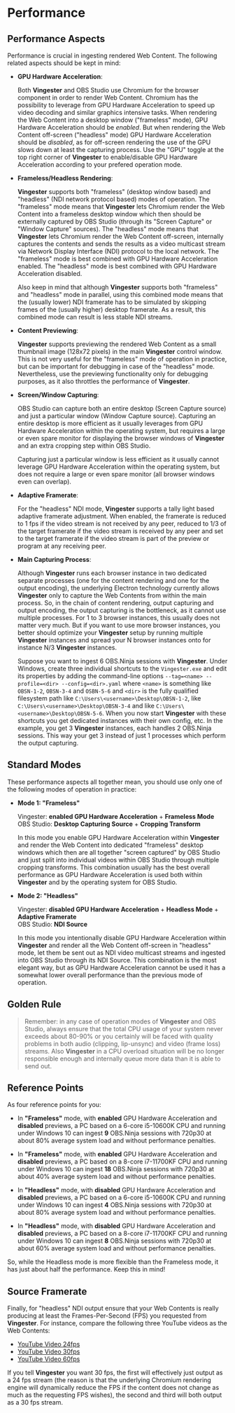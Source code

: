 
Performance
===========

Performance Aspects
-------------------

Performance is crucial in ingesting rendered Web Content. The following
related aspects should be kept in mind:

- **GPU Hardware Acceleration**:

  Both **Vingester** and OBS Studio use Chromium for the browser
  component in order to render Web Content. Chromium has the possibility
  to leverage from GPU Hardware Acceleration to speed up video decoding
  and similar graphics intensive tasks. When rendering the Web Content
  into a desktop window ("frameless" mode), GPU Hardware Acceleration
  should be *enabled*. But when rendering the Web Content off-screen
  ("headless" mode) GPU Hardware Acceleration should be *disabled*, as
  for off-screen rendering the use of the GPU slows down at least the
  capturing process. Use the "GPU" toggle at the top right corner of
  **Vingester** to enable/disable GPU Hardware Acceleration according to
  your prefered operation mode.

- **Frameless/Headless Rendering**:

  **Vingester** supports both "frameless" (desktop window based) and
  "headless" (NDI network protocol based) modes of operation. The
  "frameless" mode means that **Vingester** lets Chromium render the Web
  Content into a frameless desktop window which then should be externally captured
  by OBS Studio (through its "Screen Capture" or "Window Capture"
  sources). The "headless" mode means that **Vingester** lets Chromium
  render the Web Content off-screen, internally captures the contents
  and sends the results as a video multicast stream via Network Display Interface
  (NDI) protocol to the local network. The "frameless" mode is best
  combined with GPU Hardware Acceleration enabled. The "headless" mode
  is best combined with GPU Hardware Acceleration disabled.

  Also keep in mind that although **Vingester**
  supports both "frameless" and "headless" mode in parallel, using
  this combined mode means that the (usually lower) NDI framerate has
  to be simulated by skipping frames of the (usually higher) desktop
  framerate. As a result, this combined mode can result is less stable
  NDI streams.

- **Content Previewing**:

  **Vingester** supports previewing the rendered Web Content as a small
  thumbnail image (128x72 pixels) in the main **Vingester** control
  window. This is not very useful for the "frameless" mode of operation
  in practice, but can be important for debugging in case of the
  "headless" mode. Nevertheless, use the previewing functionality only
  for debugging purposes, as it also throttles the performance of
  **Vingester**.

- **Screen/Window Capturing**:

  OBS Studio can capture both an entire desktop (Screen Capture source)
  and just a particular window (Window Capture source). Capturing an
  entire desktop is more efficient as it usually leverages from GPU
  Hardware Acceleration within the operating system, but requires a
  large or even spare monitor for displaying the browser windows of
  **Vingester** and an extra cropping step within OBS Studio.

  Capturing just a particular window is less efficient as it usually
  cannot leverage GPU Hardware Acceleration within the operating system,
  but does not require a large or even spare monitor (all browser
  windows even can overlap).

- **Adaptive Framerate**:

  For the "headless" NDI mode, **Vingester** supports a tally light
  based adaptive framerate adjustment. When enabled, the framerate is
  reduced to 1 fps if the video stream is not received by any peer,
  reduced to 1/3 of the target framerate if the video stream is received
  by any peer and set to the target framerate if the video stream is
  part of the preview or program at any receiving peer.

- **Main Capturing Process**:

  Although **Vingester** runs each browser instance in two dedicated
  separate processes (one for the content rendering and one for the
  output encoding), the underlying Electron technology currently allows
  **Vingester** only to capture the Web Contents from within the main
  process. So, in the chain of content rendering, output capturing
  and output encoding, the output capturing is the bottleneck, as it
  cannot use multiple processes. For 1 to 3 browser instances, this
  usually does not matter very much. But if you want to use more browser
  instances, you better should optimize your **Vingester** setup by running
  multiple **Vingester** instances and spread your N browser instances onto
  for instance N/3 **Vingester** instances.

  Suppose you want to ingest 6 OBS.Ninja sessions with **Vingester**. Under
  Windows, create three individual shortcuts to the `Vingester.exe` and
  edit its properties by adding the command-line options `--tag=<name>
  --profile=<dir> --config=<dir>.yaml` where `<name>` is something
  like `OBSN-1-2`, `OBSN-3-4` and `OSBN-5-6` and `<dir>` is the fully
  qualified filesystem path like `C:\Users\<username>\Desktop\OBSN-1-2`,
  like `C:\Users\<username>\Desktop\OBSN-3-4` and like
  `C:\Users\<username>\Desktop\OBSN-5-6`. When you now start **Vingester**
  with these shortcuts you get dedicated instances with their own
  config, etc. In the example, you get 3 **Vingester** instances, each
  handles 2 OBS.Ninja sessions. This way your get 3 instead of just 1
  processes which perform the output capturing.

Standard Modes
--------------

These performance aspects all together mean, you should use only one of
the following modes of operation in practice:

- **Mode 1: "Frameless"**

  Vingester: **enabled GPU Hardware Acceleration** + **Frameless Mode**<br/>
  OBS Studio: **Desktop Capturing Source** + **Cropping Transform**

  In this mode you enable GPU Hardware Acceleration within **Vingester**
  and render the Web Content into dedicated "frameless" desktop
  windows which then are all together "screen captured" by OBS Studio
  and just split into individual videos within OBS Studio through
  multiple cropping transforms. This combination usually has the best
  overall performance as GPU Hardware Acceleration is used both within
  **Vingester** and by the operating system for OBS Studio.

- **Mode 2: "Headless"**

  Vingester: **disabled GPU Hardware Acceleration** + **Headless Mode** + **Adaptive Framerate**<br/>
  OBS Studio: **NDI Source**

  In this mode you intentionally disable GPU Hardware Acceleration
  within **Vingester** and render all the Web Content off-screen in
  "headless" mode, let them be sent out as NDI video multicast streams
  and ingested into OBS Studio through its NDI Source. This combination
  is the most elegant way, but as GPU Hardware Acceleration cannot be
  used it has a somewhat lower overall performance than the previous
  mode of operation.

Golden Rule
-----------

> Remember: in any case of operation modes of **Vingester** and OBS
> Studio, always ensure that the total CPU usage of your system never
> exceeds about 80-90% or you certainly will be faced with quality
> problems in both audio (clipping, lip-unsync) and video (frame loss)
> streams. Also **Vingester** in a CPU overload situation will be no longer
> responsible enough and internally queue more data than it is able to
> send out.

Reference Points
----------------

As four reference points for you:

- In **"Frameless"** mode, with **enabled** GPU Hardware Acceleration
  and **disabled** previews, a PC based on a 6-core i5-10600K CPU and
  running under Windows 10 can ingest **9** OBS.Ninja sessions with 720p30
  at about 80% average system load and without performance penalties.

- In **"Frameless"** mode, with **enabled** GPU Hardware Acceleration
  and **disabled** previews, a PC based on a 8-core i7-11700KF CPU and
  running under Windows 10 can ingest **18** OBS.Ninja sessions with 720p30
  at about 40% average system load and without performance penalties.

- In **"Headless"** mode, with **disabled** GPU Hardware Acceleration
  and **disabled** previews, a PC based on a 6-core i5-10600K CPU and
  running under Windows 10 can ingest **4** OBS.Ninja sessions with 720p30
  at about 80% average system load and without performance penalties.

- In **"Headless"** mode, with **disabled** GPU Hardware Acceleration
  and **disabled** previews, a PC based on a 8-core i7-11700KF CPU and
  running under Windows 10 can ingest **8** OBS.Ninja sessions with 720p30
  at about 60% average system load and without performance penalties.

So, while the Headless mode is more flexible than the Frameless mode, it
has just about half the performance. Keep this in mind!

Source Framerate
----------------

Finally, for "headless" NDI output ensure that your Web Contents is
really producing at least the Frames-Per-Second (FPS) you requested from
**Vingester**. For instance, compare the following three YouTube videos as
the Web Contents:

- [YouTube Video 24fps](https://www.youtube.com/embed/Dfw_5DykRxs?autoplay=1&controls=0&rel=0)
- [YouTube Video 30fps](https://www.youtube.com/embed/N6IC80LfrNs?autoplay=1&controls=0&rel=0)
- [YouTube Video 60fps](https://www.youtube.com/embed/79ImZE0K7xc?autoplay=1&controls=0&rel=0)

If you tell **Vingester** you want 30 fps, the first will effectively just
output as a 24 fps stream (the reason is that the underlying Chromium
rendering engine will dynamically reduce the FPS if the content does not
change as much as the requesting FPS wishes), the second and third will
both output as a 30 fps stream.


